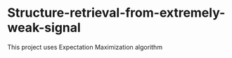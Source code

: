 # Structure-retrieval-from-extremely-weak-signal
This project uses Expectation Maximization algorithm
